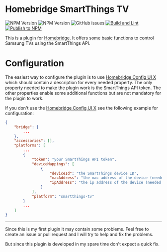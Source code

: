 # Homebridge SmartThings TV

![NPM Version](https://badgen.net/npm/v/@o-lukas/homebridge-smartthings-tv?label=stable)
![NPM Version](https://badgen.net/npm/node/@o-lukas/homebridge-smartthings-tv)
![GitHub issues](https://img.shields.io/github/issues/o-lukas/homebridge-smartthings-tv?label=Issues)
[![Build and Lint](https://github.com/o-lukas/homebridge-smartthings-tv/actions/workflows/build.yml/badge.svg)](https://github.com/o-lukas/homebridge-smartthings-tv/actions/workflows/build.yml)
[![Publish to NPM](https://github.com/o-lukas/homebridge-smartthings-tv/actions/workflows/publish.yml/badge.svg)](https://github.com/o-lukas/homebridge-smartthings-tv/actions/workflows/publish.yml)

This is a plugin for [Homebridge](https://github.com/homebridge/homebridge). It offers some basic functions to control Samsung TVs using the SmartThings API.

# Configuration

The easiest way to configure the plugin is to use [Homebridge Config UI X](https://github.com/oznu/homebridge-config-ui-x) which should contain a description for every needed property. The only property needed to make the plugin work is the SmartThings API token. The other properties enable some additional functions but are not mandatory for the plugin to work.

If you don't use the [Homebridge Config UI X](https://github.com/oznu/homebridge-config-ui-x) see the following example for configuration:

```json
{
    "bridge": {
        ...
    },
    "accessories": [],
    "platforms": [
        ...
        {
            "token": "your SmartThings API token",
            "deviceMappings": [
                {
                    "deviceId": "the SmartThings device ID",
                    "macAddress": "the mac address of the device (needed for wake-on-lan functionality)",
                    "ipAddress": "the ip address of the device (needed for ping functionality)"
                }
            ],
            "platform": "smartthings-tv"
        }
        ...
    ]
}
```

***

Since this is my first plugin it may contain some problems. Feel free to create an issue or pull request and I will try to help and fix the problems. 

But since this plugin is developed in my spare time don't expect a quick fix. 
